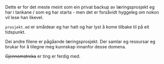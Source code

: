 Dette er for det meste meint som ein privat backup av læringsprosjekt eg har
i tankane / som eg har starta - men det er forsåvidt hyggeleg om nokon vil lese
han likevel.

`prosjekt.md` er småidear eg har hatt og har lyst å kome tilbake til på eit
tidspunkt.

Dei andre filene er pågåande læringsprosjekt. Der samlar eg ressursar eg
brukar for å tilegne meg kunnskap innanfor desse domena.

~~Gjennomstreka~~ er ting er ferdig med.